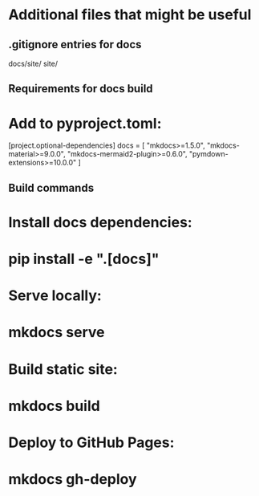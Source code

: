# Additional files that might be useful

## .gitignore entries for docs
docs/site/
site/

## Requirements for docs build
# Add to pyproject.toml:
[project.optional-dependencies]
docs = [
    "mkdocs>=1.5.0",
    "mkdocs-material>=9.0.0", 
    "mkdocs-mermaid2-plugin>=0.6.0",
    "pymdown-extensions>=10.0.0"
]

## Build commands
# Install docs dependencies:
# pip install -e ".[docs]"

# Serve locally:
# mkdocs serve

# Build static site:
# mkdocs build

# Deploy to GitHub Pages:
# mkdocs gh-deploy